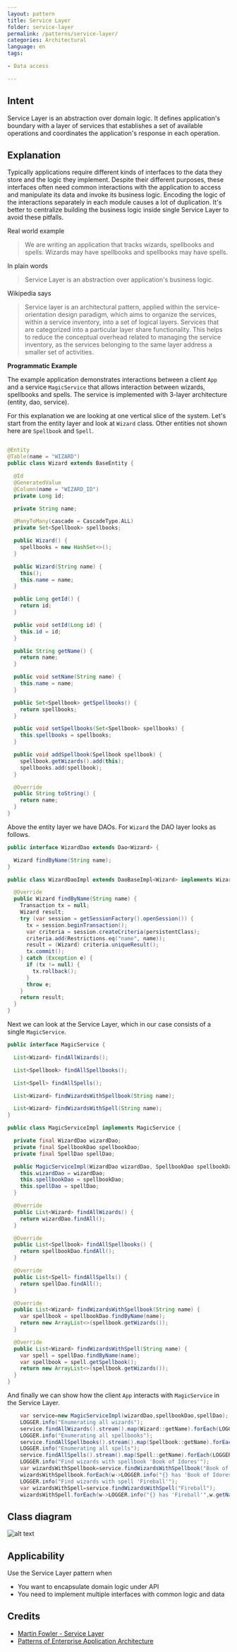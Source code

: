 ```yaml
---
layout: pattern
title: Service Layer
folder: service-layer
permalink: /patterns/service-layer/
categories: Architectural
language: en
tags:

- Data access

---
```


## Intent

Service Layer is an abstraction over domain logic. It defines application's boundary with a layer of
services that
establishes a set of available operations and coordinates the application's response in each
operation.

## Explanation

Typically applications require different kinds of interfaces to the data they store and the logic
they implement.
Despite their different purposes, these interfaces often need common interactions with the
application to access and
manipulate its data and invoke its business logic. Encoding the logic of the interactions separately
in each module
causes a lot of duplication. It's better to centralize building the business logic inside single
Service Layer to avoid
these pitfalls.

Real world example

> We are writing an application that tracks wizards, spellbooks and spells. Wizards may have
> spellbooks and spellbooks
> may have spells.

In plain words

> Service Layer is an abstraction over application's business logic.

Wikipedia says

> Service layer is an architectural pattern, applied within the service-orientation design paradigm,
> which aims to
> organize the services, within a service inventory, into a set of logical layers. Services that are
> categorized into
> a particular layer share functionality. This helps to reduce the conceptual overhead related to
> managing the service
> inventory, as the services belonging to the same layer address a smaller set of activities.

**Programmatic Example**

The example application demonstrates interactions between a client `App` and a
service `MagicService` that allows
interaction between wizards, spellbooks and spells. The service is implemented with 3-layer
architecture
(entity, dao, service).

For this explanation we are looking at one vertical slice of the system. Let's start from the entity
layer and look at
`Wizard` class. Other entities not shown here are `Spellbook` and `Spell`.

```java

@Entity
@Table(name = "WIZARD")
public class Wizard extends BaseEntity {

  @Id
  @GeneratedValue
  @Column(name = "WIZARD_ID")
  private Long id;

  private String name;

  @ManyToMany(cascade = CascadeType.ALL)
  private Set<Spellbook> spellbooks;

  public Wizard() {
    spellbooks = new HashSet<>();
  }

  public Wizard(String name) {
    this();
    this.name = name;
  }

  public Long getId() {
    return id;
  }

  public void setId(Long id) {
    this.id = id;
  }

  public String getName() {
    return name;
  }

  public void setName(String name) {
    this.name = name;
  }

  public Set<Spellbook> getSpellbooks() {
    return spellbooks;
  }

  public void setSpellbooks(Set<Spellbook> spellbooks) {
    this.spellbooks = spellbooks;
  }

  public void addSpellbook(Spellbook spellbook) {
    spellbook.getWizards().add(this);
    spellbooks.add(spellbook);
  }

  @Override
  public String toString() {
    return name;
  }
}
```

Above the entity layer we have DAOs. For `Wizard` the DAO layer looks as follows.

```java
public interface WizardDao extends Dao<Wizard> {

  Wizard findByName(String name);
}

public class WizardDaoImpl extends DaoBaseImpl<Wizard> implements WizardDao {

  @Override
  public Wizard findByName(String name) {
    Transaction tx = null;
    Wizard result;
    try (var session = getSessionFactory().openSession()) {
      tx = session.beginTransaction();
      var criteria = session.createCriteria(persistentClass);
      criteria.add(Restrictions.eq("name", name));
      result = (Wizard) criteria.uniqueResult();
      tx.commit();
    } catch (Exception e) {
      if (tx != null) {
        tx.rollback();
      }
      throw e;
    }
    return result;
  }
}
```

Next we can look at the Service Layer, which in our case consists of a single `MagicService`.

```java
public interface MagicService {

  List<Wizard> findAllWizards();

  List<Spellbook> findAllSpellbooks();

  List<Spell> findAllSpells();

  List<Wizard> findWizardsWithSpellbook(String name);

  List<Wizard> findWizardsWithSpell(String name);
}

public class MagicServiceImpl implements MagicService {

  private final WizardDao wizardDao;
  private final SpellbookDao spellbookDao;
  private final SpellDao spellDao;

  public MagicServiceImpl(WizardDao wizardDao, SpellbookDao spellbookDao, SpellDao spellDao) {
    this.wizardDao = wizardDao;
    this.spellbookDao = spellbookDao;
    this.spellDao = spellDao;
  }

  @Override
  public List<Wizard> findAllWizards() {
    return wizardDao.findAll();
  }

  @Override
  public List<Spellbook> findAllSpellbooks() {
    return spellbookDao.findAll();
  }

  @Override
  public List<Spell> findAllSpells() {
    return spellDao.findAll();
  }

  @Override
  public List<Wizard> findWizardsWithSpellbook(String name) {
    var spellbook = spellbookDao.findByName(name);
    return new ArrayList<>(spellbook.getWizards());
  }

  @Override
  public List<Wizard> findWizardsWithSpell(String name) {
    var spell = spellDao.findByName(name);
    var spellbook = spell.getSpellbook();
    return new ArrayList<>(spellbook.getWizards());
  }
}
```

And finally we can show how the client `App` interacts with `MagicService` in the Service Layer.

```java
    var service=new MagicServiceImpl(wizardDao,spellbookDao,spellDao);
    LOGGER.info("Enumerating all wizards");
    service.findAllWizards().stream().map(Wizard::getName).forEach(LOGGER::info);
    LOGGER.info("Enumerating all spellbooks");
    service.findAllSpellbooks().stream().map(Spellbook::getName).forEach(LOGGER::info);
    LOGGER.info("Enumerating all spells");
    service.findAllSpells().stream().map(Spell::getName).forEach(LOGGER::info);
    LOGGER.info("Find wizards with spellbook 'Book of Idores'");
    var wizardsWithSpellbook=service.findWizardsWithSpellbook("Book of Idores");
    wizardsWithSpellbook.forEach(w->LOGGER.info("{} has 'Book of Idores'",w.getName()));
    LOGGER.info("Find wizards with spell 'Fireball'");
    var wizardsWithSpell=service.findWizardsWithSpell("Fireball");
    wizardsWithSpell.forEach(w->LOGGER.info("{} has 'Fireball'",w.getName()));
```

## Class diagram

![alt text](/etc/service-layer.png "Service Layer")

## Applicability

Use the Service Layer pattern when

* You want to encapsulate domain logic under API
* You need to implement multiple interfaces with common logic and data

## Credits

* [Martin Fowler - Service Layer](http://martinfowler.com/eaaCatalog/serviceLayer.html)
* [Patterns of Enterprise Application Architecture](https://www.amazon.com/gp/product/0321127420/ref=as_li_tl?ie=UTF8&camp=1789&creative=9325&creativeASIN=0321127420&linkCode=as2&tag=javadesignpat-20&linkId=d9f7d37b032ca6e96253562d075fcc4a)
